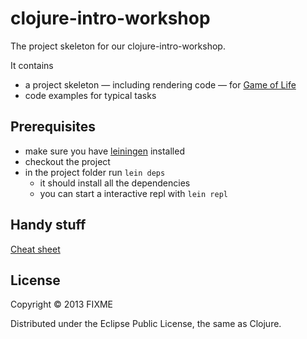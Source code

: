 # clojure-intro-workshop

The project skeleton for our clojure-intro-workshop.

It contains

- a project skeleton — including rendering code — for [Game of Life](http://en.wikipedia.org/wiki/Conway's_Game_of_Life)
- code examples for typical tasks



## Prerequisites

- make sure you have [leiningen](http://leiningen.org/) installed
- checkout the project
- in the project folder run `lein deps`
	- it should install all the dependencies
	- you can start a interactive repl with `lein repl`



## Handy stuff

[Cheat sheet](http://clojure.org/cheatsheet)

## License

Copyright © 2013 FIXME

Distributed under the Eclipse Public License, the same as Clojure.